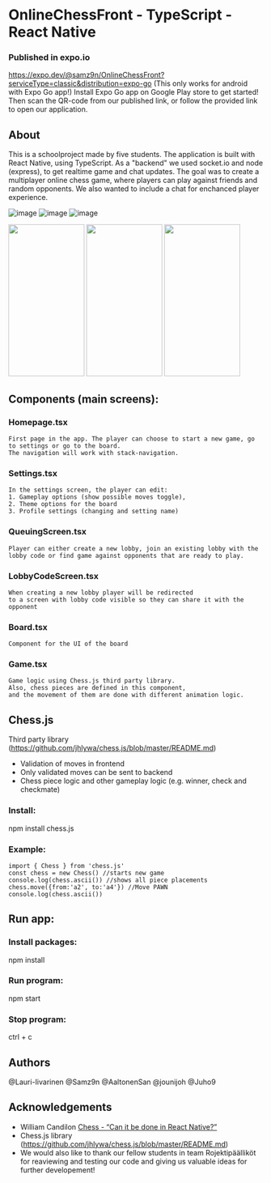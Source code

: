 # OnlineChessFront - TypeScript - React Native

### Published in expo.io
https://expo.dev/@samz9n/OnlineChessFront?serviceType=classic&distribution=expo-go 
(This only works for android with Expo Go app!)
Install Expo Go app on Google Play store to get started! Then scan the QR-code from our published link, or follow the provided link to open our application.

## About
This is a schoolproject made by five students. The application is built with React Native, using TypeScript. As a "backend" we used socket.io and node (express), to get realtime game and chat updates.  The goal was to create a multiplayer online chess game, where players can play against friends and random opponents. We also wanted to include a chat for enchanced player experience.

![image](https://user-images.githubusercontent.com/64839531/235620179-86533719-ba50-4b68-b08a-fdfb0bb75390.png) ![image](https://user-images.githubusercontent.com/64839531/235622991-5a6b8ee3-dc2b-4440-9093-bd47f016d6e2.png) ![image](https://user-images.githubusercontent.com/64839531/235623139-37b6e2b0-184d-4dc3-849a-9c28304c9491.png)

<p float="left">
  <img src="https://user-images.githubusercontent.com/64839531/235620179-86533719-ba50-4b68-b08a-fdfb0bb75390.png" width="150" height="300" />
  <img src="https://user-images.githubusercontent.com/64839531/235622991-5a6b8ee3-dc2b-4440-9093-bd47f016d6e2.png" width="150" height="300" /> 
  <img src="https://user-images.githubusercontent.com/64839531/235623139-37b6e2b0-184d-4dc3-849a-9c28304c9491.png" width="150" height="300" />
</p>

## Components (main screens): 

### Homepage.tsx 

    First page in the app. The player can choose to start a new game, go to settings or go to the board. 
    The navigation will work with stack-navigation.

### Settings.tsx 

    In the settings screen, the player can edit:  
    1. Gameplay options (show possible moves toggle), 
    2. Theme options for the board
    3. Profile settings (changing and setting name) 

### QueuingScreen.tsx 

    Player can either create a new lobby, join an existing lobby with the lobby code or find game against opponents that are ready to play. 

### LobbyCodeScreen.tsx 

    When creating a new lobby player will be redirected 
    to a screen with lobby code visible so they can share it with the opponent 

### Board.tsx 

    Component for the UI of the board 

### Game.tsx 

    Game logic using Chess.js third party library. 
    Also, chess pieces are defined in this component, 
    and the movement of them are done with different animation logic. 

## Chess.js 
   Third party library (https://github.com/jhlywa/chess.js/blob/master/README.md)
 - Validation of moves in frontend 
 - Only validated moves can be sent to backend 
 - Chess piece logic and other gameplay logic (e.g. winner, check and checkmate)

### Install: 

npm install chess.js 

### Example: 

    import { Chess } from 'chess.js' 
    const chess = new Chess() //starts new game 
    console.log(chess.ascii()) //shows all piece placements 
    chess.move({from:'a2', to:'a4'}) //Move PAWN 
    console.log(chess.ascii()) 

## Run app:
### Install packages:
npm install

### Run program:
npm start

### Stop program:
ctrl + c

## Authors
@Lauri-Iivarinen
@Samz9n
@AaltonenSan
@jounijoh
@Juho9

## Acknowledgements
- William Candilon [Chess - “Can it be done in React Native?”](https://youtu.be/JulJJxbP_T0)
- Chess.js library (https://github.com/jhlywa/chess.js/blob/master/README.md)
- We would also like to thank our fellow students in team Rojektipäälliköt for reaviewing and testing our code and giving us valuable ideas for further developement!
